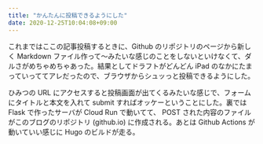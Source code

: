 ```yaml
---
title: "かんたんに投稿できるようにした"
date: 2020-12-25T10:04:08+09:00
---
```


これまではここの記事投稿するときに、Github のリポジトリのページから新しく Markdown ファイル作って～みたいな感じのことをしないといけなくて、ダルさがめちゃめちゃあった。結果としてドラフトがどんどん iPad のなかにたまっていっててアレだったので、ブラウザからシュッっと投稿できるようにした。

ひみつの URL にアクセスすると投稿画面が出てくるみたいな感じで、フォームにタイトルと本文を入れて submit すればオッケーということにした。裏では Flask で作ったサーバが Cloud Run で動いてて、 POST された内容のファイルがこのブログのリポジトリ (github.io) に作成される。あとは Github Actions が動いていい感じに Hugo のビルドが走る。
